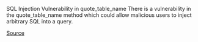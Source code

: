 SQL Injection Vulnerability in quote_table_name
There is a vulnerability in the quote_table_name method which could allow malicious users to inject arbitrary SQL into a query.

[Source](https://groups.google.com/d/topic/rubyonrails-security/ah5HN0S8OJs/discussion)
